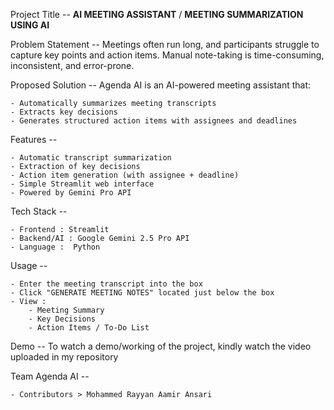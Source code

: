 Project Title -- **AI MEETING ASSISTANT** / **MEETING SUMMARIZATION USING AI**

Problem Statement -- Meetings often run long, and participants struggle to capture key points and action items. Manual note-taking is time-consuming, inconsistent, and error-prone.

Proposed Solution -- 
  Agenda AI is an AI-powered meeting assistant that:
  
    - Automatically summarizes meeting transcripts  
    - Extracts key decisions  
    - Generates structured action items with assignees and deadlines  

Features -- 

    - Automatic transcript summarization  
    - Extraction of key decisions 
    - Action item generation (with assignee + deadline)
    - Simple Streamlit web interface  
    - Powered by Gemini Pro API  

Tech Stack -- 

    - Frontend : Streamlit
    - Backend/AI : Google Gemini 2.5 Pro API  
    - Language :  Python

Usage -- 

    - Enter the meeting transcript into the box
    - Click "GENERATE MEETING NOTES" located just below the box
    - View : 
        - Meeting Summary
        - Key Decisions
        - Action Items / To-Do List 

Demo -- To watch a demo/working of the project, kindly watch the video uploaded in my repository

Team Agenda AI -- 
    
    - Contributors > Mohammed Rayyan Aamir Ansari
